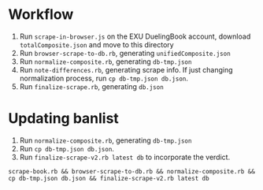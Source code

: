 # Workflow

 1. Run `scrape-in-browser.js` on the EXU DuelingBook account, download `totalComposite.json` and move to this directory
 2. Run `browser-scrape-to-db.rb`, generating `unifiedComposite.json`
 3. Run `normalize-composite.rb`, generating `db-tmp.json`
 4. Run `note-differences.rb`, generating scrape info. If just changing normalization process, run `cp db-tmp.json db.json`.
 5. Run `finalize-scrape.rb`, generating `db.json`

# Updating banlist
 1. Run `normalize-composite.rb`, generating `db-tmp.json`
 2. Run `cp db-tmp.json db.json`.
 3. Run `finalize-scrape-v2.rb latest db` to incorporate the verdict.

`scrape-book.rb && browser-scrape-to-db.rb && normalize-composite.rb && cp db-tmp.json db.json && finalize-scrape-v2.rb latest db`